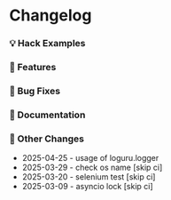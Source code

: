 # Changelog


### 💡 Hack Examples


### 🚀 Features


### 🐛 Bug Fixes


### 📝 Documentation


### 🔧 Other Changes
* 2025-04-25 - usage of loguru.logger
* 2025-03-29 - check os name [skip ci]
* 2025-03-20 - selenium test [skip ci]
* 2025-03-09 - asyncio lock [skip ci]
